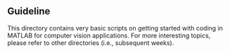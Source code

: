 ## Guideline

This directory contains very basic scripts on getting started with coding in MATLAB for computer vision applications. For more interesting topics, please refer to other directories (i.e., subsequent weeks). 